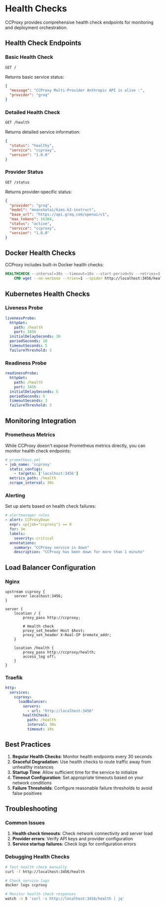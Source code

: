 # Health Checks

CCProxy provides comprehensive health check endpoints for monitoring and deployment orchestration.

## Health Check Endpoints

### Basic Health Check

```bash
GET /
```

Returns basic service status:

```json
{
  "message": "CCProxy Multi-Provider Anthropic API is alive 💡",
  "provider": "groq"
}
```

### Detailed Health Check

```bash
GET /health
```

Returns detailed service information:

```json
{
  "status": "healthy",
  "service": "ccproxy",
  "version": "1.0.0"
}
```

### Provider Status

```bash
GET /status
```

Returns provider-specific status:

```json
{
  "provider": "groq",
  "model": "moonshotai/kimi-k2-instruct",
  "base_url": "https://api.groq.com/openai/v1",
  "max_tokens": 16384,
  "status": "active",
  "service": "ccproxy",
  "version": "1.0.0"
}
```

## Docker Health Checks

CCProxy includes built-in Docker health checks:

```dockerfile
HEALTHCHECK --interval=30s --timeout=10s --start-period=5s --retries=3 \
    CMD wget --no-verbose --tries=1 --spider http://localhost:3456/health || exit 1
```

## Kubernetes Health Checks

### Liveness Probe

```yaml
livenessProbe:
  httpGet:
    path: /health
    port: 3456
  initialDelaySeconds: 30
  periodSeconds: 10
  timeoutSeconds: 5
  failureThreshold: 3
```

### Readiness Probe

```yaml
readinessProbe:
  httpGet:
    path: /health
    port: 3456
  initialDelaySeconds: 5
  periodSeconds: 5
  timeoutSeconds: 3
  failureThreshold: 3
```

## Monitoring Integration

### Prometheus Metrics

While CCProxy doesn't expose Prometheus metrics directly, you can monitor health check endpoints:

```yaml
# prometheus.yml
- job_name: 'ccproxy'
  static_configs:
    - targets: ['localhost:3456']
  metrics_path: /health
  scrape_interval: 30s
```

### Alerting

Set up alerts based on health check failures:

```yaml
# alertmanager rules
- alert: CCProxyDown
  expr: up{job="ccproxy"} == 0
  for: 1m
  labels:
    severity: critical
  annotations:
    summary: "CCProxy service is down"
    description: "CCProxy has been down for more than 1 minute"
```

## Load Balancer Configuration

### Nginx

```nginx
upstream ccproxy {
    server localhost:3456;
}

server {
    location / {
        proxy_pass http://ccproxy;
        
        # Health check
        proxy_set_header Host $host;
        proxy_set_header X-Real-IP $remote_addr;
    }
    
    location /health {
        proxy_pass http://ccproxy/health;
        access_log off;
    }
}
```

### Traefik

```yaml
http:
  services:
    ccproxy:
      loadBalancer:
        servers:
          - url: "http://localhost:3456"
        healthCheck:
          path: /health
          interval: 30s
          timeout: 10s
```

## Best Practices

1. **Regular Health Checks**: Monitor health endpoints every 30 seconds
2. **Graceful Degradation**: Use health checks to route traffic away from unhealthy instances
3. **Startup Time**: Allow sufficient time for the service to initialize
4. **Timeout Configuration**: Set appropriate timeouts based on your network conditions
5. **Failure Thresholds**: Configure reasonable failure thresholds to avoid false positives

## Troubleshooting

### Common Issues

1. **Health check timeouts**: Check network connectivity and server load
2. **Provider errors**: Verify API keys and provider configuration
3. **Service startup failures**: Check logs for configuration errors

### Debugging Health Checks

```bash
# Test health check manually
curl -f http://localhost:3456/health

# Check service logs
docker logs ccproxy

# Monitor health check responses
watch -n 5 'curl -s http://localhost:3456/health | jq'
```